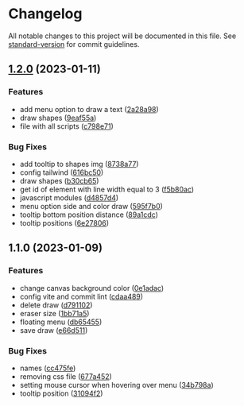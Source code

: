 # Changelog

All notable changes to this project will be documented in this file. See [standard-version](https://github.com/conventional-changelog/standard-version) for commit guidelines.

## [1.2.0](https://github.com/mokkapps/changelog-generator-demo/compare/v1.1.0...v1.2.0) (2023-01-11)


### Features

* add menu option to draw a text ([2a28a98](https://github.com/mokkapps/changelog-generator-demo/commits/2a28a98a960a3b6c2bd89c6fb64881e58384ac47))
* draw shapes ([9eaf55a](https://github.com/mokkapps/changelog-generator-demo/commits/9eaf55ac96986a5eb60c5f9ea7cdf8f2bfd52bcd))
* file with all scripts ([c798e71](https://github.com/mokkapps/changelog-generator-demo/commits/c798e716d8b272d0486a186adadb3c35f6c0f557))


### Bug Fixes

* add tooltip to shapes img ([8738a77](https://github.com/mokkapps/changelog-generator-demo/commits/8738a77f34f027a291522bfbea4c5a887e9204e8))
* config tailwind ([616bc50](https://github.com/mokkapps/changelog-generator-demo/commits/616bc50cdc7f83c0e3ab17c8aed5084ad1ae6c2e))
* draw shapes ([b30cb65](https://github.com/mokkapps/changelog-generator-demo/commits/b30cb65ee51c48884c56dcc4ba7d58f729fd6e7e))
* get id of element with line width equal to 3 ([f5b80ac](https://github.com/mokkapps/changelog-generator-demo/commits/f5b80ac3d6e3909db271fe30c964cd326231ae50))
* javascript modules ([d4857d4](https://github.com/mokkapps/changelog-generator-demo/commits/d4857d4b68486eaa5dec3343150e25600a1eddf5))
* menu option side and color draw ([595f7b0](https://github.com/mokkapps/changelog-generator-demo/commits/595f7b0fe7ccd24a185a9e1c2982bf3ed4a76c5f))
* tooltip bottom position distance ([89a1cdc](https://github.com/mokkapps/changelog-generator-demo/commits/89a1cdc95b47df8ae05e1e9a875b23a1a6e8ccdf))
* tooltip positions ([6e27806](https://github.com/mokkapps/changelog-generator-demo/commits/6e27806a28f93b45089e75c2289bb4ec21ddf66f))

## 1.1.0 (2023-01-09)


### Features

* change canvas background color ([0e1adac](https://github.com/mokkapps/changelog-generator-demo/commits/0e1adac142d5c7a490b2def82358b2a4408d9b37))
* config vite and commit lint ([cdaa489](https://github.com/mokkapps/changelog-generator-demo/commits/cdaa4898492b3e87e4ac1e790c7f51da10be3c02))
* delete draw ([d791102](https://github.com/mokkapps/changelog-generator-demo/commits/d79110227df2c331a402cf2c0489f3273223e082))
* eraser size ([1bb71a5](https://github.com/mokkapps/changelog-generator-demo/commits/1bb71a54b0137599c559d7b1111febe32037532c))
* floating menu ([db65455](https://github.com/mokkapps/changelog-generator-demo/commits/db65455f742ad04bdd494e27a9ae37f14da97a55))
* save draw ([e66d511](https://github.com/mokkapps/changelog-generator-demo/commits/e66d511ddeb710fdd47b997cc2f64b376262911b))


### Bug Fixes

* names ([cc475fe](https://github.com/mokkapps/changelog-generator-demo/commits/cc475fe3f992006956a3b59099132c710d29a866))
* removing css file ([677a452](https://github.com/mokkapps/changelog-generator-demo/commits/677a4524a4d18e66a0bfc9257563e0c495842013))
* setting mouse cursor when hovering over menu ([34b798a](https://github.com/mokkapps/changelog-generator-demo/commits/34b798adee903211433db7ae61ed086c93729d1a))
* tooltip position ([31094f2](https://github.com/mokkapps/changelog-generator-demo/commits/31094f2fd5a235232f20e6d69935b09c5ab50143))
